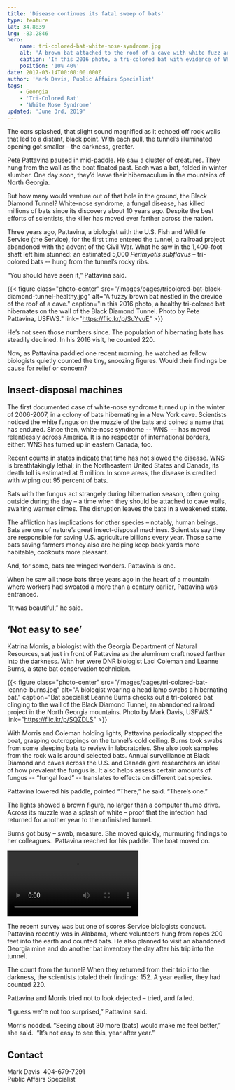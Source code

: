 ```yaml
---
title: 'Disease continues its fatal sweep of bats'
type: feature
lat: 34.8839
lng: -83.2846
hero:
    name: tri-colored-bat-white-nose-syndrome.jpg
    alt: 'A brown bat attached to the roof of a cave with white fuzz around its nose'
    caption: 'In this 2016 photo, a tri-colored bat with evidence of White Nose Syndrome (WNS) hibernates on the wall of the Black Diamond Tunnel in the North Georgia mountains. <a href="https://flic.kr/p/SQZDWw">Photo</a> by Pete Pattavina, USFWS.'
    position: '10% 40%'
date: 2017-03-14T00:00:00.000Z
author: 'Mark Davis, Public Affairs Specialist'
tags:
    - Georgia
    - 'Tri-Colored Bat'
    - 'White Nose Syndrome'
updated: 'June 3rd, 2019'
---
```


The oars splashed, that slight sound magnified as it echoed off rock walls that led to a distant, black point. With each pull, the tunnel’s illuminated opening got smaller – the darkness, greater.

Pete Pattavina paused in mid-paddle. He saw a cluster of creatures. They hung from the wall as the boat floated past. Each was a bat, folded in winter slumber. One day soon, they’d leave their hibernaculum in the mountains of North Georgia.

But how many would venture out of that hole in the ground, the Black Diamond Tunnel? White-nose syndrome, a fungal disease, has killed millions of bats since its discovery about 10 years ago. Despite the best efforts of scientists, the killer has moved ever farther across the nation.

Three years ago, Pattavina, a biologist with the U.S. Fish and Wildlife Service (the Service), for the first time entered the tunnel, a railroad project abandoned with the advent of the Civil War. What he saw in the 1,400-foot shaft left him stunned: an estimated 5,000 *Perimyotis subflavus* – tri-colored bats -- hung from the tunnel’s rocky ribs.

“You should have seen it,” Pattavina said.

{{< figure class="photo-center" src="/images/pages/tricolored-bat-black-diamond-tunnel-healthy.jpg" alt="A fuzzy brown bat nestled in the crevice of the roof of a cave." caption="In this 2016 photo, a healthy tri-colored bat hibernates on the wall of the Black Diamond Tunnel. Photo by Pete Pattavina, USFWS." link="https://flic.kr/p/SuYyuE" >}}

He’s not seen those numbers since. The population of hibernating bats has steadily declined. In his 2016 visit, he counted 220.

Now, as Pattavina paddled one recent morning, he watched as fellow biologists quietly counted the tiny, snoozing figures. Would their findings be cause for relief or concern?

## Insect-disposal machines

The first documented case of white-nose syndrome turned up in the winter of 2006-2007, in a colony of bats hibernating in a New York cave. Scientists noticed the white fungus on the muzzle of the bats and coined a name that has endured.
Since then, white-nose syndrome -- WNS  -- has moved relentlessly across America. It is no respecter of international borders, either: WNS has turned up in eastern Canada, too.

Recent counts in states indicate that time has not slowed the disease. WNS is breathtakingly lethal; in the Northeastern United States and Canada, its death toll is estimated at 6 million. In some areas, the disease is credited with wiping out 95 percent of bats.

Bats with the fungus act strangely during hibernation season, often going outside during the day – a time when they should be attached to cave walls, awaiting warmer climes. The disruption leaves the bats in a weakened state.

The affliction has implications for other species – notably, human beings. Bats are one of nature’s great insect-disposal machines. Scientists say they are responsible for saving U.S. agriculture billions every year. Those same bats saving farmers money also are helping keep back yards more habitable, cookouts more pleasant.

And, for some, bats are winged wonders. Pattavina is one.

When he saw all those bats three years ago in the heart of a mountain where workers had sweated a more than a century earlier, Pattavina was entranced.

“It was beautiful,” he said.

## ‘Not easy to see’

Katrina Morris, a biologist with the Georgia Department of Natural Resources, sat just in front of Pattavina as the aluminum craft nosed farther into the darkness. With her were DNR biologist Laci Coleman and Leanne Burns, a state bat conservation technician.

{{< figure class="photo-center" src="/images/pages/tri-colored-bat-leanne-burns.jpg" alt="A biologist wearing a head lamp swabs a hibernating bat." caption="Bat specialist Leanne Burns checks out a tri-colored bat clinging to the wall of the Black Diamond Tunnel, an abandoned railroad project in the North Georgia mountains. Photo by Mark Davis, USFWS." link="https://flic.kr/p/SQZDLS" >}}

With Morris and Coleman holding lights, Pattavina periodically stopped the boat, grasping outcroppings on the tunnel’s cold ceiling. Burns took swabs from some sleeping bats to review in laboratories. She also took samples from the rock walls around selected bats. Annual surveillance at Black Diamond and caves across the U.S. and Canada give researchers an ideal of how prevalent the fungus is. It also helps assess certain amounts of fungus -- “fungal load” -- translates to effects on different bat species.

Pattavina lowered his paddle, pointed “There,” he said. “There’s one.”

The lights showed a brown figure, no larger than a computer thumb drive. Across its muzzle was a splash of white – proof that the infection had returned for another year to the unfinished tunnel.

Burns got busy – swab, measure. She moved quickly, murmuring findings to her colleagues.  Pattavina reached for his paddle. The boat moved on.

<video controls="" preload="metadata">
  <source src="/video/white-nose-syndrom-search-black-diamond-tunnel.mp4" type="video/mp4">
  <track src="treeOfLife/tracks/developerStories-subtitles-en.vtt" label="English subtitles" kind="subtitles" srclang="en" default="">
  <track default label-"English" kind="subtitles" srclang="en" src="/video/caption/white-nose-syndrom-search-black-diamond-tunnel.vtt">
  Sorry, your browser does not support HTML5 video.
</video>

The recent survey was but one of scores Service biologists conduct. Pattavina recently was in Alabama, where volunteers hung from ropes 200 feet into the earth and counted bats. He also planned to visit an abandoned Georgia mine and do another bat inventory the day after his trip into the tunnel.

The count from the tunnel? When they returned from their trip into the darkness, the scientists totaled their findings: 152. A year earlier, they had counted 220.

Pattavina and Morris tried not to look dejected – tried, and failed.

“I guess we’re not too surprised,” Pattavina said.

Morris nodded. “Seeing about 30 more (bats) would make me feel better,” she said.  “It’s not easy to see this, year after year.”

## Contact

Mark Davis  404-679-7291  
Public Affairs Specialist  
